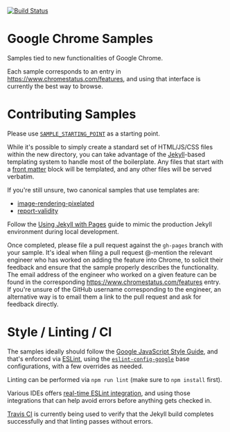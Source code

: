 [![Build Status](https://travis-ci.org/GoogleChrome/samples.svg?branch=gh-pages)](https://travis-ci.org/GoogleChrome/samples)

Google Chrome Samples
===
Samples tied to new functionalities of Google Chrome.

Each sample corresponds to an entry in https://www.chromestatus.com/features, and using that
interface is currently the best way to browse.

Contributing Samples
===
Please use [`SAMPLE_STARTING_POINT`](SAMPLE_STARTING_POINT) as a starting point.

While it's possible to simply create a standard set of HTML/JS/CSS files within the new directory,
you can take advantage of the [Jekyll](http://jekyllrb.com/)-based templating system to handle
most of the boilerplate. Any files that start with a [front matter](http://jekyllrb.com/docs/frontmatter/)
block will be templated, and any other files will be served verbatim.

If you're still unsure, two canonical samples that use templates are:
- [image-rendering-pixelated](image-rendering-pixelated/index.html)
- [report-validity](report-validity/index.html)

Follow the [Using Jekyll with Pages](https://help.github.com/articles/using-jekyll-with-pages/)
guide to mimic the production Jekyll environment during local development.

Once completed, please file a pull request against the `gh-pages` branch with your sample.
It's ideal when filing a pull request @-mention the relevant engineer who has worked on adding the
feature into Chrome, to solicit their feedback and ensure that the sample properly describes
the functionality. The email address of the engineer who worked on a given feature can be found in
the corresponding https://www.chromestatus.com/features entry. If you're unsure of the GitHub
username corresponding to the engineer, an alternative way is to email them a link to the pull request
and ask for feedback directly.

Style / Linting / CI
===
The samples ideally should follow the [Google JavaScript Style Guide](http://google.github.io/styleguide/javascriptguide.xml),
and that's enforced via [ESLint](), using the [`eslint-config-google`](https://github.com/google/eslint-config-google)
base configurations, with a few overrides as needed.

Linting can be performed via `npm run lint` (make sure to `npm install` first).

Various IDEs offers [real-time ESLint integration](http://eslint.org/docs/user-guide/integrations.html),
and using those integrations that can help avoid errors before anything gets
checked in.

[Travis CI](https://travis-ci.org/GoogleChrome/samples) is currently being used to verify that the
Jekyll build completes successfully and that linting passes without errors.
